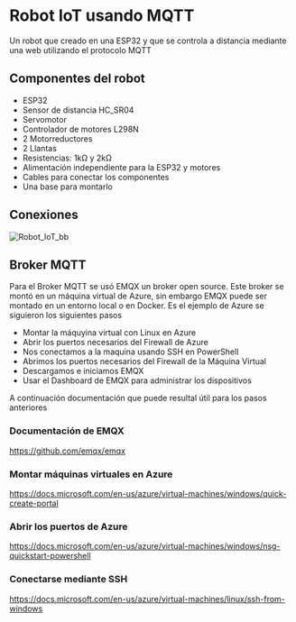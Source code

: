 # Robot IoT usando MQTT
Un robot que creado en una ESP32 y que se controla a distancia mediante una web utilizando el protocolo MQTT

## Componentes del robot
- ESP32
- Sensor de distancia HC_SR04
- Servomotor
- Controlador de motores L298N
- 2 Motorreductores
- 2 Llantas
- Resistencias: 1kΩ y 2kΩ
- Alimentación independiente para la ESP32 y motores
- Cables para conectar los componentes
- Una base para montarlo

## Conexiones 

![Robot_IoT_bb](https://user-images.githubusercontent.com/72269114/143927146-ac148fac-307d-43cb-b1c9-299b1092bbc3.png)

## Broker MQTT
Para el Broker MQTT se usó EMQX un broker open source. Este broker se montó en un máquina virtual de Azure, sin embargo EMQX puede ser montado en un entorno local o en Docker. Es el ejemplo de Azure se siguieron los siguientes pasos
- Montar la máquyina virtual con Linux en Azure
- Abrir los puertos necesarios del Firewall de Azure
- Nos conectamos a la maquina usando SSH en PowerShell
- Abrimos los puertos necesarios del Firewall de la Máquina Virtual
- Descargamos e iniciamos EMQX
- Usar el Dashboard de EMQX para administrar los dispositivos

A continuación documentación que puede resultal útil para los pasos anteriores
### Documentación de EMQX
https://github.com/emqx/emqx

### Montar máquinas virtuales en Azure
https://docs.microsoft.com/en-us/azure/virtual-machines/windows/quick-create-portal

### Abrir los puertos de Azure
https://docs.microsoft.com/en-us/azure/virtual-machines/windows/nsg-quickstart-powershell

### Conectarse mediante SSH
https://docs.microsoft.com/en-us/azure/virtual-machines/linux/ssh-from-windows


